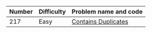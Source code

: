| Number | Difficulty | Problem name and code|
|--------|------------|----------------------|
| 217 | Easy | [Contains Duplicates](Arrays/217ContainsDuplicates) |
